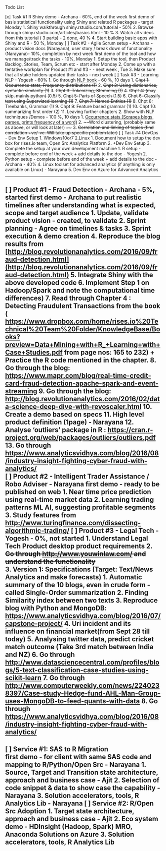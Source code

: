 Todo List


[x] Task #1 R Shiny demo - Archana  -  60%, end of the week 
  first demo of basis statistical functionality using Shiny and related R packages - target Monday 
      1. Shiny walkthrough shiny.rstudio.com/tutorial   - 50%
      2. Browse through shiny.rstudio.com/articles/basics.html    - 10 %
      3. Watch all videos from this tutorial ( 3 parts) - 2 done, 40 % 
      4. Start building basic apps with Shiny and R - 50 %, Monday 
[ ] Task #2 - Agile Scrum setup - Archana - product vision docs (Narayana), user story / break down of functionality (Narayana)- 10%, completion by next week 
  first demo of the tool and how we manage/track the tasks - 10%, Monday 
      1. Setup the tool, then Product Backlog, Stories, Team, Scrum etc - start after Monday 
      2. Come up with a tentative workplan for  Product  #1 and #3 - - next week , Tue 
      3. Make sure that all stake holders updated their tasks   - next week 
[ ] Task #3 - Learning NLP - Yogesh  - 60%
      1. Go through [NLP book](https://www.dropbox.com/home/rises.io%20Technical%20Team%20Folder/KnowledgeBase/Books?preview=NaturalLanguageProcessingWithPython.pdf)  - 60 %, 10 days 
        1. ~~Chpt 1: Occurrence stats, Frequency distributions (1)~~
        2. ~~Chpt 2:  Using dictionaries, syntactic similarity (1)~~
        3. ~~Chpt 3: Tokenizing, Stemming (1)~~
        4. ~~Chpt 4: (may skip, mainly python) (0.5)~~
        5. ~~Chpt 5: Parts of Speech (1.5)~~
        6. ~~Chpt 6: Classify text using Supervized learning (1)~~
        7. ~~Chpt 7:  Named Entities (1)~~
        8. Chpt 8: Treebanks, Grammar (1)
        9. Chpt 9: Feature based grammar (1)
        10. Chpt 10: summarizing first order (2)
        11. Leaving further chapters
      2. Show with NLP techniques /Demos - 100 %, 10 days 
        1. [Occurrence stats (Scrapes blogs, parses, prints frequency of a word)](https://www.dropbox.com/home/rises.io%20Technical%20Team%20Folder/Trainings/YogeshNLPLearnings?preview=Python+Occurances+Stats+NLP+2016-10-15+at+06-09-31.mp4)
        2. ~~Word clustering, (probably same as above, or will look at later)
~~        3. ~~Correlation and linking of topics (find correlation +ve/-ve. Will take up specific problem later)~~
[ ] Task #4 DevOps   - Dev Env Setup 1. Windows10or7 2.Linux 
      1. Document how to setup the dev box for rises.io team, Open Src Analytics Platform 
      2. +Dev Env Setup 
      3. Complete the setup at your own development machine 
        1. R setup - complete before end of the week + add details to the doc - Yogesh
        2. Python setup - complete before end of the week + add details to the doc  - Archana -  40%
      4. Linux toolset for advanced analytics (if anything is only available on Linux) - Narayana 
      5. Dev Env on Azure for Advanced Analytics  


----------
[ ] Product #1 - Fraud Detection - Archana  - 5%, started 
  first demo  - Archana to put realistic timelines after understanding what is expected, scope and target audience
      1. Update, validate product vision - created, to validate
      2. Sprint planning - Agree on timelines & tasks
      3. Sprint execution & demo creation
      4. Reproduce the blog results from  [http://blog.revolutionanalytics.com/2016/09/fraud-detection.html](http://blog.revolutionanalytics.com/2016/09/fraud-detection.html)
      5. Integrate Shiny with the above developed code
      6. Implement Step 1 on Hadoop/Spark and note the computational time differences)
      7. Read through Chapter 4 : Detecting Fraudulent Transactions from the book (  https://www.dropbox.com/home/rises.io%20Technical%20Team%20Folder/KnowledgeBase/Books?preview=Data+Mining+with+R_+Learning+with+Case+Studies.pdf from page nos: 165 to 232) + Practice the R code mentioned in the chapter.
      8. Go through the blog: https://www.mapr.com/blog/real-time-credit-card-fraud-detection-apache-spark-and-event-streaming
      9. Go through the blog: http://blog.revolutionanalytics.com/2016/02/data-science-deep-dive-with-revoscaler.html
      10. Create a demo based on specs
      11. High level product definition (1page) - Narayana
      12. Analyse ‘outliers’ package in R  : https://cran.r-project.org/web/packages/outliers/outliers.pdf 
      13. Go through https://www.analyticsvidhya.com/blog/2016/08/industry-insight-fighting-cyber-fraud-with-analytics/   
[ ] Product #2 - Intelligent Trader  Assistance / Robo Adviser - Narayana 
  first demo - ready to be published on web 
      1.  Near time price prediction using real-time market data 
      2. Learning trading patterns ML AI, suggesting profitable segments   
      3. Study features from http://www.turingfinance.com/dissecting-algorithmic-trading/
[ ] Product #3 - Legal Tech - Yogesh - 0%, not started 
      1. Understand Legal Tech Product desktop product requirements 
      2. ~~Go through ~~~~http://www.youwinlaw.com/~~~~ and understand the functionality~~  
      3. Version 1: Specifications  (Target:  Text/News Analytics and make forecasts)
        1. Automatic summary of the 10 blogs,  even in crude form - called Single-Order summarization
        2. Finding Similarity index between two texts
        3. Reproduce blog with Python and MongoDB: https://www.analyticsvidhya.com/blog/2016/07/capstone-project/
        4. Uri incident and its influence on financial market(from Sept 28 till today)
        5. Analysing twitter data, predict cricket match outcome (Take 3rd match between India and NZ)
        6. Go through http://www.datasciencecentral.com/profiles/blogs/5-text-classification-case-studies-using-scikit-learn
        7. Go through http://www.computerweekly.com/news/2240238397/Case-study-Hedge-fund-AHL-Man-Group-uses-MongoDB-to-feed-quants-with-data
        8. Go through https://www.analyticsvidhya.com/blog/2016/08/industry-insight-fighting-cyber-fraud-with-analytics/
----------


[ ] Service #1: SAS to R Migration  
   first demo - for client with same SAS code and mapping to R/Python/Open Src  - Narayana 
      1. Source, Target and Transition state architecture, approach and business case  - Ajit 
      2. Selection of code snippet & data to show case the capability - Narayana 
      3. Solution accelerators, tools, R Analytics Lib - Narayana 
[ ] Service #2: R/Open Src Adoption 
      1. Target state architecture, approach and business case  - Ajit 
      2. Eco system demo - HDInsight (Hadoop, Spark) MRO, Anaconda Solutions on Azure
      3. Solution accelerators, tools, R Analytics Lib
----------

